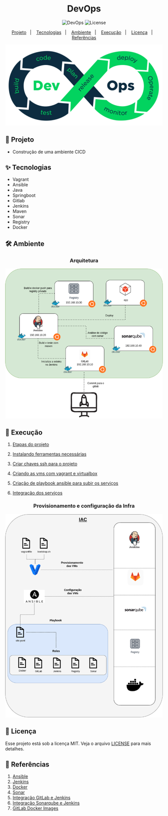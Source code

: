 <h1 align="center">DevOps</h1>

<p align="center">
  <img alt="DevOps" src="https://img.shields.io/static/v1?label=DevOps&message=CICD&color=8257E5&labelColor=000000"  />

  <img alt="License" src="https://img.shields.io/static/v1?label=license&message=MIT&color=49AA26&labelColor=000000">
</p>

<p align="center">
  <a href="#-projeto">Projeto</a>&nbsp;&nbsp;&nbsp;|&nbsp;&nbsp;&nbsp;
  <a href="#-tecnologias">Tecnologias</a>&nbsp;&nbsp;&nbsp;|&nbsp;&nbsp;&nbsp;
  <a href="#%EF%B8%8F-ambiente">Ambiente</a>&nbsp;&nbsp;&nbsp;|&nbsp;&nbsp;&nbsp;
  <a href="#-execução">Execução</a>&nbsp;&nbsp;&nbsp;|&nbsp;&nbsp;&nbsp;
  <a href="#-licença">Licença</a>&nbsp;&nbsp;&nbsp;|&nbsp;&nbsp;&nbsp;
  <a href="#-referências">Referências</a>
</p>

<p align="center">
  <img alt="DevOps" src="data/devops-process.png">
</p>


## 🌱 Projeto

- Construção de uma ambiente CICD

## ✨ Tecnologias

- Vagrant  
- Ansible 
- Java 
- Springboot
- Gitlab 
- Jenkins 
- Maven 
- Sonar 
- Registry 
- Docker 


## 🛠️ Ambiente 

<h3 align="center">Arquitetura</h3>

<p align="center">
  <img alt="Ambiente" src="data/ambiente.png">
</p>

## 🚀 Execução
1. [Etapas do projeto](stages.md) 

2. [Instalando ferramentas necessárias](packages/README.md) 

3. [Criar chaves ssh para o projeto](keys/README.md)

4. [Criando as vms com vagrant e virtualbox](vagrant/README.MD) 

5. [Criação de playbook ansible para subir os serviços](roles/README.md) 

6. [Integração dos serviços](roles/integration.md) 


<h3 align="center">Provisionamento e configuração da Infra</h3>


<p align="center">
  <img alt="Ambiente" src="data/provisionamento.png">
</p>

## 📄 Licença
Esse projeto está sob a licença MIT. Veja o arquivo [LICENSE](LICENSE) para mais detalhes.

## 🙇 Referências

1. [Ansible](https://docs.ansible.com/ansible_community.html) 
2. [Jenkins](https://www.jenkins.io/doc/) 
3. [Docker](https://docs.docker.com/)
4. [Sonar](https://docs.sonarqube.org/latest/)
5. [Integração GitLab e Jenkins](https://docs.gitlab.com/ee/integration/jenkins.html)
6. [Integração Sonarqube e Jenkins](https://docs.sonarqube.org/latest/analysis/scan/sonarscanner-for-jenkins/#:~:text=Log%20into%20Jenkins%20as%20an,a%20'Secret%20Text'%20credential.)
7. [GitLab Docker Images](https://docs.gitlab.com/ee/install/docker.html)